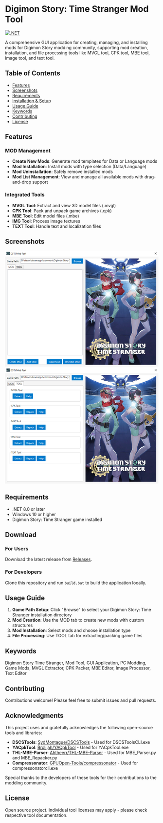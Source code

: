 # Digimon Story: Time Stranger Mod Tool

[![.NET](https://img.shields.io/badge/.NET-8.0-blue)](https://dotnet.microsoft.com/)

A comprehensive GUI application for creating, managing, and installing mods for Digimon Story modding community, supporting mod creation, installation, and file processing tools like MVGL tool, CPK tool, MBE tool, image tool, and text tool.

## Table of Contents

- [Features](#features)
- [Screenshots](#screenshots)
- [Requirements](#requirements)
- [Installation & Setup](#installation--setup)
- [Usage Guide](#usage-guide)
- [Keywords](#keywords)
- [Contributing](#contributing)
- [License](#license)

## Features

### MOD Management
- **Create New Mods**: Generate mod templates for Data or Language mods
- **Mod Installation**: Install mods with type selection (Data/Language)
- **Mod Uninstallation**: Safely remove installed mods
- **Mod List Management**: View and manage all available mods with drag-and-drop support

### Integrated Tools
- **MVGL Tool**: Extract and view 3D model files (.mvgl)
- **CPK Tool**: Pack and unpack game archives (.cpk)
- **MBE Tool**: Edit model files (.mbe)
- **IMG Tool**: Process image textures
- **TEXT Tool**: Handle text and localization files

## Screenshots

<!-- Add screenshots here -->
![Main Interface](screenshots/main.png)
![Mod Management](screenshots/mod-management.png)

## Requirements

- .NET 8.0 or later
- Windows 10 or higher
- Digimon Story: Time Stranger game installed

## Download

### For Users
Download the latest release from [Releases](https://github.com/levi-soft/DSTS-Mod-Tool/releases).

### For Developers
Clone this repository and run `build.bat` to build the application locally.

## Usage Guide

1. **Game Path Setup**: Click "Browse" to select your Digimon Story: Time Stranger installation directory
2. **Mod Creation**: Use the MOD tab to create new mods with custom structures
3. **Mod Installation**: Select mods and choose installation type
4. **File Processing**: Use TOOL tab for extracting/packing game files

## Keywords

Digimon Story Time Stranger, Mod Tool, GUI Application, PC Modding, Game Mods, MVGL Extractor, CPK Packer, MBE Editor, Image Processor, Text Editor

## Contributing

Contributions welcome! Please feel free to submit issues and pull requests.

## Acknowledgments

This project uses and gratefully acknowledges the following open-source tools and libraries:

- **DSCSTools**: [SydMontague/DSCSTools](https://github.com/SydMontague/DSCSTools) - Used for DSCSToolsCLI.exe
- **YACpkTool**: [Brolijah/YACpkTool](https://github.com/Brolijah/YACpkTool) - Used for YACpkTool.exe
- **THL-MBE-Parser**: [Ahtheerr/THL-MBE-Parser](https://github.com/Ahtheerr/THL-MBE-Parser) - Used for MBE_Parser.py and MBE_Repacker.py
- **Compressonator**: [GPUOpen-Tools/compressonator](https://github.com/GPUOpen-Tools/compressonator) - Used for compressonatorcli.exe

Special thanks to the developers of these tools for their contributions to the modding community.

## License

Open source project. Individual tool licenses may apply - please check respective tool documentation.